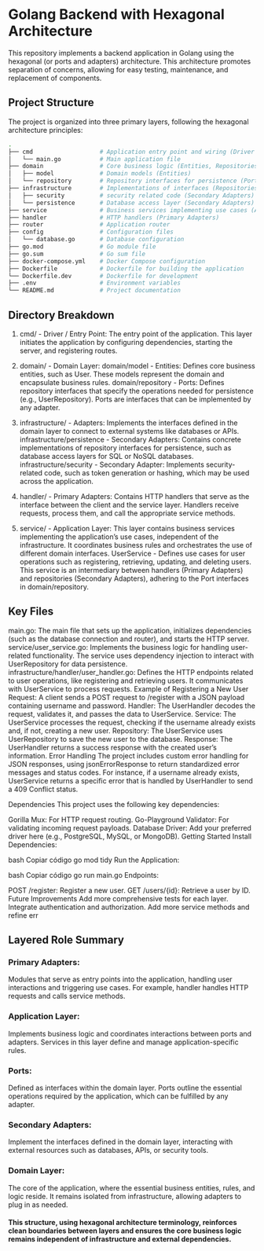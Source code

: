 # Golang Backend with Hexagonal Architecture
This repository implements a backend application in Golang using the hexagonal (or ports and adapters) architecture. This architecture promotes separation of concerns, allowing for easy testing, maintenance, and replacement of components.

## Project Structure

The project is organized into three primary layers, following the hexagonal architecture principles:

```bash
.
├── cmd                   # Application entry point and wiring (Driver Enry Point)
│   └── main.go           # Main application file
├── domain                # Core business logic (Entities, Repositories, Services) (Domain Layer)
│   ├── model             # Domain models (Entities)
│   └── repository        # Repository interfaces for persistence (Ports)
├── infrastructure        # Implementations of interfaces (Repositories, HTTP handlers, etc.) (Adapters)
│   ├── security          # security related code (Secondary Adapters)
│   └── persistence       # Database access layer (Secondary Adapters)
├── service               # Business services implementing use cases (Application Layer)
├── handler               # HTTP handlers (Primary Adapters)
├── router                # Application router
├── config                # Configuration files
│   └── database.go       # Database configuration
├── go.mod                # Go module file
├── go.sum                # Go sum file
├── docker-compose.yml    # Docker Compose configuration
├── Dockerfile            # Dockerfile for building the application
└── Dockerfile.dev        # Dockerfile for development
├── .env                  # Environment variables
└── README.md             # Project documentation
```

## Directory Breakdown
1. cmd/ - Driver / Entry Point: The entry point of the application. This layer initiates the application by configuring dependencies, starting the server, and registering routes.
2. domain/ - Domain Layer: domain/model - Entities: Defines core business entities, such as User. These models represent the domain and encapsulate business rules. domain/repository - Ports: Defines repository interfaces that specify the operations needed for persistence (e.g., UserRepository). Ports are interfaces that can be implemented by any adapter.

3. infrastructure/ - Adapters: Implements the interfaces defined in the domain layer to connect to external systems like databases or APIs.
infrastructure/persistence - Secondary Adapters: Contains concrete implementations of repository interfaces for persistence, such as database access layers for SQL or NoSQL databases. infrastructure/security - Secondary Adapter: Implements security-related code, such as token generation or hashing, which may be used across the application.

4. handler/ - Primary Adapters: Contains HTTP handlers that serve as the interface between the client and the service layer. Handlers receive requests, process them, and call the appropriate service methods.

5. service/ - Application Layer: This layer contains business services implementing the application’s use cases, independent of the infrastructure. It coordinates business rules and orchestrates the use of different domain interfaces.
UserService - Defines use cases for user operations such as registering, retrieving, updating, and deleting users. This service is an intermediary between handlers (Primary Adapters) and repositories (Secondary Adapters), adhering to the Port interfaces in domain/repository.




## Key Files
main.go: The main file that sets up the application, initializes dependencies (such as the database connection and router), and starts the HTTP server.
service/user_service.go: Implements the business logic for handling user-related functionality. The service uses dependency injection to interact with UserRepository for data persistence.
infrastructure/handler/user_handler.go: Defines the HTTP endpoints related to user operations, like registering and retrieving users. It communicates with UserService to process requests.
Example of Registering a New User
Request: A client sends a POST request to /register with a JSON payload containing username and password.
Handler: The UserHandler decodes the request, validates it, and passes the data to UserService.
Service: The UserService processes the request, checking if the username already exists and, if not, creating a new user.
Repository: The UserService uses UserRepository to save the new user to the database.
Response: The UserHandler returns a success response with the created user’s information.
Error Handling
The project includes custom error handling for JSON responses, using jsonErrorResponse to return standardized error messages and status codes. For instance, if a username already exists, UserService returns a specific error that is handled by UserHandler to send a 409 Conflict status.

Dependencies
This project uses the following key dependencies:

Gorilla Mux: For HTTP request routing.
Go-Playground Validator: For validating incoming request payloads.
Database Driver: Add your preferred driver here (e.g., PostgreSQL, MySQL, or MongoDB).
Getting Started
Install Dependencies:

bash
Copiar código
go mod tidy
Run the Application:

bash
Copiar código
go run main.go
Endpoints:

POST /register: Register a new user.
GET /users/{id}: Retrieve a user by ID.
Future Improvements
Add more comprehensive tests for each layer.
Integrate authentication and authorization.
Add more service methods and refine err



## Layered Role Summary
### Primary Adapters: 
Modules that serve as entry points into the application, handling user interactions and triggering use cases. For example, handler handles HTTP requests and calls service methods.
### Application Layer:
Implements business logic and coordinates interactions between ports and adapters. Services in this layer define and manage application-specific rules.
### Ports: 
Defined as interfaces within the domain layer. Ports outline the essential operations required by the application, which can be fulfilled by any adapter.
### Secondary Adapters:
Implement the interfaces defined in the domain layer, interacting with external resources such as databases, APIs, or security tools.
### Domain Layer:
The core of the application, where the essential business entities, rules, and logic reside. It remains isolated from infrastructure, allowing adapters to plug in as needed.

#### This structure, using hexagonal architecture terminology, reinforces clean boundaries between layers and ensures the core business logic remains independent of infrastructure and external dependencies.